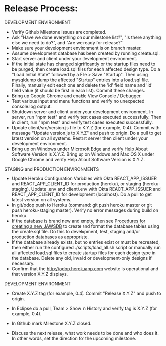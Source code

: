 # Release Process:

DEVELOPMENT ENVIRONMENT
* Verify Github Milestone issues are completed.
* Ask "Have we done everything on our milestone list?", "Is there anything else we need to do?", and "Are we ready for release?"
* Make sure your development environment is on branch master.
* Assume development database has been created by running create.sql.
* Start server and client under your development environment. 
* If the initial state has changed significantly or the startup files need to be purged, then create load.sql files for each affected design type. 
Do a "Load Initial State" followed by a File > Save "Startup". 
Then using mysqldump dump the affected "Startup" entries into a load.sql file. 
Finally, manually edit each one and delete the 'id' field name and 'id' field value (it should be first in each list). 
Commit these changes.
* Bring up Google Chrome and enable View Console / Debugger. 
* Test various input and menu functions and verify no unexpected console.log output.
* Shutdown server and client under your development environment. 
In server, run "npm test" and verify test cases executed successfully. 
Then in client, run "npm test" and verify test cases executed successfully.
* Update client/src/version.js file to X.Y.Z (for example, 0.4). 
Commit with message "Update version.js to X.Y.Z" and push to origin. 
Do a pull to get latest version on all systems. 
Restart server then client under your development environment.
* Bring up on Windows under Microsoft Edge and verify Help About Software Version is X.Y.Z. 
Bring up on Windows and Mac OS X under Google Chrome and verify Help About Software Version is X.Y.Z.

STAGING and PRODUCTION ENVIRONMENTS
* Update Heroku Configuration Variables with Okta REACT_APP_ISSUER and REACT_APP_CLIENT\_ID for production (heroku), or staging (heroku-staging). 
Update .env and client/.env with Okta REACT_APP_ISSUER and REACT_APP_CLIENT\_ID for development (localhost).
Do a pull to get latest version on all systems.
* In git/odop push to Heroku (command: git push heroku master or git push heroku-staging master). 
Verify no error messages during build on heroku.
* If the database is brand new and empty, then see [Procedures for creating a new JAWSDB](NewDB) 
to create and format the database tables using the create.sql file. 
Do this to development, test, staging and/or production databases as appropriate.
* If the database already exists, but no entries exist or must be recreated, then either run the configured ./scripts/load_all.sh script or 
manually run all affected load.sql files to create startup files for each design type in the database. 
Delete any old, invalid or development-only designs if necessary.
* Confirm that the http://odop.herokuapp.com website is operational and that version X.Y.Z displays.

DEVELOPMENT ENVIRONMENT
* Create X.Y.Z tag (for example, 0.4). 
Commit "Release X.Y.Z" and push to origin.
* In Eclipse do a pull, Team > Show in History and verify tag is X.Y.Z (for example, 0.4).
* In Github mark Milestone X.Y.Z closed.

* Discuss the next release, what work needs to be done and who does it. 
In other words, set the direction for the upcoming milestone. 

